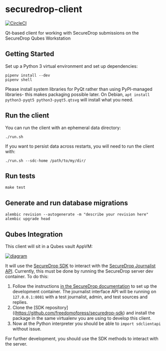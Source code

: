 # securedrop-client
[![CircleCI](https://circleci.com/gh/freedomofpress/securedrop-client.svg?style=svg)](https://circleci.com/gh/freedomofpress/securedrop-client)

Qt-based client for working with SecureDrop submissions on the SecureDrop Qubes Workstation

## Getting Started

Set up a Python 3 virtual environment and set up dependencies:

```
pipenv install --dev
pipenv shell
```

Please install system libraries for PyQt rather than using PyPI-managed libraries- this makes packaging possible later. On Debian, `apt install python3-pyqt5 python3-pyqt5.qtsvg` will install what you need.

## Run the client

You can run the client with an ephemeral data directory:

```
./run.sh
```

If you want to persist data across restarts, you will need to run the client with:

```
./run.sh --sdc-home /path/to/my/dir/
```

## Run tests

```
make test
```

## Generate and run database migrations

```
alembic revision --autogenerate -m "describe your revision here"
alembic upgrade head
```

## Qubes Integration

This client will sit in a Qubes vault AppVM:

[![diagram](https://user-images.githubusercontent.com/7832803/39219841-d7037bb4-47e1-11e8-84dc-eaaaa06ef87b.png)](https://github.com/freedomofpress/securedrop-workstation/issues/88)

It will use the [SecureDrop SDK](https://github.com/freedomofpress/securedrop-sdk)
to interact with the [SecureDrop Journalist API](https://docs.securedrop.org/en/latest/development/journalist_api.html).
Currently, this must be done by running the SecureDrop server dev container. To do this:

1. Follow the instructions [in the SecureDrop documentation](https://docs.securedrop.org/en/latest/development/setup_development.html#quick-start) to set up the development container. The journalist interface API will be running on `127.0.0.1:8081` with a test
journalist, admin, and test sources and replies.
2. Clone the [SDK repository]((https://github.com/freedomofpress/securedrop-sdk) and install the package in the same virtualenv you are using to develop this client.
3. Now at the Python interpreter you should be able to `import sdclientapi` without issue.

For further development, you should use the SDK methods to interact with the server.
